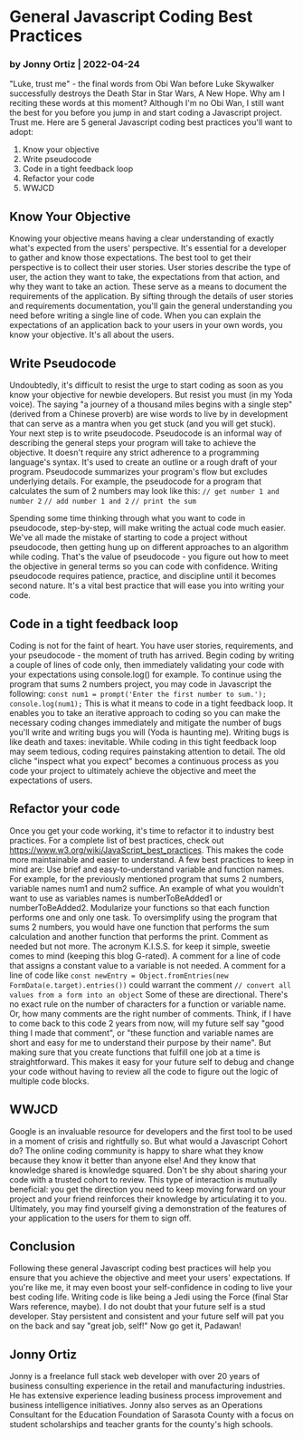 # General Javascript Coding Best Practices

### by Jonny Ortiz | 2022-04-24

"Luke, trust me" - the final words from Obi Wan before Luke Skywalker successfully destroys the Death Star in Star Wars, A New Hope. Why am I reciting these words at this moment? Although I'm no Obi Wan, I still want the best for you before you jump in and start coding a Javascript project. Trust me. Here are 5 general Javascript coding best practices you'll want to adopt:

1. Know your objective
2. Write pseudocode
3. Code in a tight feedback loop
4. Refactor your code
5. WWJCD

## Know Your Objective

Knowing your objective means having a clear understanding of exactly what's expected from the users' perspective. It's essential for a developer to gather and know those expectations. The best tool to get their perspective is to collect their user stories. User stories describe the type of user, the action they want to take, the expectations from that action, and why they want to take an action. These serve as a means to document the requirements of the application. By sifting through the details of user stories and requirements documentation, you'll gain the general understanding you need before writing a single line of code. When you can explain the expectations of an application back to your users in your own words, you know your objective. It's all about the users.

## Write Pseudocode

Undoubtedly, it's difficult to resist the urge to start coding as soon as you know your objective for newbie developers. But resist you must (in my Yoda voice). The saying "a journey of a thousand miles begins with a single step" (derived from a Chinese proverb) are wise words to live by in development that can serve as a mantra when you get stuck (and you will get stuck). Your next step is to write pseudocode. Pseudocode is an informal way of describing the general steps your program will take to achieve the objective. It doesn't require any strict adherence to a programming language's syntax. It's used to create an outline or a rough draft of your program. Pseudocode summarizes your program's flow but excludes underlying details. For example, the pseudocode for a program that calculates the sum of 2 numbers may look like this:
`// get number 1 and number 2`
`// add number 1 and 2`
`// print the sum`

Spending some time thinking through what you want to code in pseudocode, step-by-step, will make writing the actual code much easier. We've all made the mistake of starting to code a project without pseudocode, then getting hung up on different approaches to an algorithm while coding. That's the value of pseudocode - you figure out how to meet the objective in general terms so you can code with confidence. Writing pseudocode requires patience, practice, and discipline until it becomes second nature. It's a vital best practice that will ease you into writing your code.

## Code in a tight feedback loop

Coding is not for the faint of heart. You have user stories, requirements, and your pseudocode - the moment of truth has arrived. Begin coding by writing a couple of lines of code only, then immediately validating your code with your expectations using console.log() for example. To continue using the program that sums 2 numbers project, you may code in Javascript the following:
`const num1 = prompt('Enter the first number to sum.');`
`console.log(num1);`
This is what it means to code in a tight feedback loop. It enables you to take an iterative approach to coding so you can make the necessary coding changes immediately and mitigate the number of bugs you'll write and writing bugs you will (Yoda is haunting me). Writing bugs is like death and taxes: inevitable. While coding in this tight feedback loop may seem tedious, coding requires painstaking attention to detail. The old cliche "inspect what you expect" becomes a continuous process as you code your project to ultimately achieve the objective and meet the expectations of users.

## Refactor your code

Once you get your code working, it's time to refactor it to industry best practices. For a complete list of best practices, check out https://www.w3.org/wiki/JavaScript_best_practices. This makes the code more maintainable and easier to understand. A few best practices to keep in mind are:
Use brief and easy-to-understand variable and function names. For example, for the previously mentioned program that sums 2 numbers, variable names num1 and num2 suffice. An example of what you wouldn't want to use as variables names is numberToBeAdded1 or numberToBeAdded2.
Modularize your functions so that each function performs one and only one task. To oversimplify using the program that sums 2 numbers, you would have one function that performs the sum calculation and another function that performs the print.
Comment as needed but not more. The acronym K.I.S.S. for keep it simple, sweetie comes to mind (keeping this blog G-rated). A comment for a line of code that assigns a constant value to a variable is not needed. A comment for a line of code like
`const newEntry = Object.fromEntries(new FormData(e.target).entries())`
could warrant the comment
`// convert all values from a form into an object`
Some of these are directional. There's no exact rule on the number of characters for a function or variable name. Or, how many comments are the right number of comments. Think, if I have to come back to this code 2 years from now, will my future self say "good thing I made that comment", or "these function and variable names are short and easy for me to understand their purpose by their name". But making sure that you create functions that fulfill one job at a time is straightforward. This makes it easy for your future self to debug and change your code without having to review all the code to figure out the logic of multiple code blocks.

## WWJCD

Google is an invaluable resource for developers and the first tool to be used in a moment of crisis and rightfully so. But what would a Javascript Cohort do? The online coding community is happy to share what they know because they know it better than anyone else! And they know that knowledge shared is knowledge squared. Don't be shy about sharing your code with a trusted cohort to review. This type of interaction is mutually beneficial: you get the direction you need to keep moving forward on your project and your friend reinforces their knowledge by articulating it to you. Ultimately, you may find yourself giving a demonstration of the features of your application to the users for them to sign off.

## Conclusion

Following these general Javascript coding best practices will help you ensure that you achieve the objective and meet your users' expectations. If you're like me, it may even boost your self-confidence in coding to live your best coding life. Writing code is like being a Jedi using the Force (final Star Wars reference, maybe). I do not doubt that your future self is a stud developer. Stay persistent and consistent and your future self will pat you on the back and say "great job, self!" Now go get it, Padawan!

## Jonny Ortiz

Jonny is a freelance full stack web developer with over 20 years of business consulting experience in the retail and manufacturing industries. He has extensive experience leading business process improvement and business intelligence initiatives. Jonny also serves as an Operations Consultant for the Education Foundation of Sarasota County with a focus on student scholarships and teacher grants for the county's high schools.
